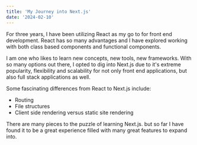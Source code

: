 ```yaml
---
title: 'My Journey into Next.js'
date: '2024-02-10'
---
```


For three years, I have been utilizing React as my go to for front end development. React has so many advantages and I have explored working with both class based components and functional components.

I am one who likes to learn new concepts, new tools, new frameworks. With so many options out there, I opted to dig into Next.js due to it's extreme popularity, flexibility and scalability for not only front end applications, but also full stack applications as well.

Some fascinating differences from React to Next.js include:

- Routing
- File structures
- Client side rendering versus static site rendering

There are many pieces to the puzzle of learning Next.js. but so far I have found it to be a great experience filled with many great features to expand into.